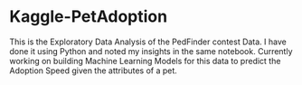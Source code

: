 # Kaggle-PetAdoption
This is the Exploratory Data Analysis of the PedFinder contest Data. I have done it using Python and noted my insights in the same notebook. 
Currently working on building Machine Learning Models for this data to predict the Adoption Speed given the attributes of a pet.
